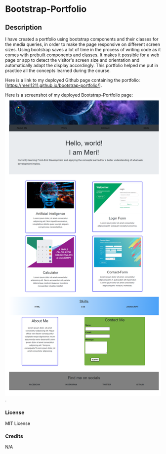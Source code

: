 

# Bootstrap-Portfolio

## Description

I have created a portfolio using bootstrap components and their classes for the media queries, in order to make the page responsive on different screen sizes.
Using bootstrap saves a lot of time in the process of writing code as it comes with prebuilt components and classes. 
It makes it possible for a web page or app to detect the visitor's screen size and orientation and automatically adapt the display accordingly.
This portfolio helped me put in practice all the concepts learned during the course.


Here is a link to my deployed Github page containing the portfolio: [https://meri1211.github.io/bootstrap-portfolio/].

Here is a screenshot of my deployed Bootstrap-Portfolio page: ![alt text](images\portfolioscreenshot.png "Bootstrap-Portfolio").


### License

MIT License

### Credits

N/A



[def]: images\portfolioscreenshot.png "Bootstrap-Portfolio"